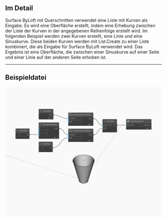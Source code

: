 ## Im Detail
Surface ByLoft mit Querschnitten verwendet eine Liste mit Kurven als Eingabe. Es wird eine Oberfläche erstellt, indem eine Erhebung zwischen der Liste der Kurven in der angegebenen Reihenfolge erstellt wird. Im folgenden Beispiel werden zwei Kurven erstellt, eine Linie und eine Sinuskurve. Diese beiden Kurven werden mit List.Create zu einer Liste kombiniert, die als Eingabe für Surface ByLoft verwendet wird. Das Ergebnis ist eine Oberfläche, die zwischen einer Sinuskurve auf einer Seite und einer Linie auf der anderen Seite erhoben ist.
___
## Beispieldatei

![ByLoft (crossSections)](./Autodesk.DesignScript.Geometry.Surface.ByLoft(crossSections)_img.jpg)


